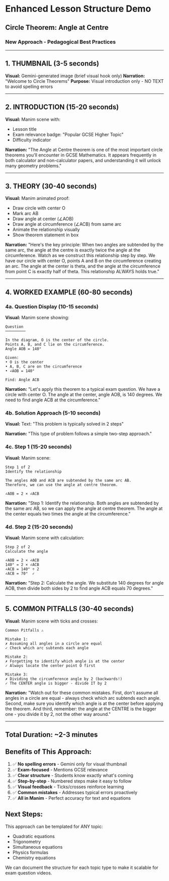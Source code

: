 # Enhanced Lesson Structure Demo
## Circle Theorem: Angle at Centre

### New Approach - Pedagogical Best Practices

---

## 1. THUMBNAIL (3-5 seconds)
**Visual:** Gemini-generated image (brief visual hook only)
**Narration:** "Welcome to Circle Theorems"
**Purpose:** Visual introduction only - NO TEXT to avoid spelling errors

---

## 2. INTRODUCTION (15-20 seconds)
**Visual:** Manim scene with:
- Lesson title
- Exam relevance badge: "Popular GCSE Higher Topic"
- Difficulty indicator

**Narration:**
"The Angle at Centre theorem is one of the most important circle theorems you'll encounter in GCSE Mathematics. It appears frequently in both calculator and non-calculator papers, and understanding it will unlock many geometry problems."

---

## 3. THEORY (30-40 seconds)
**Visual:** Manim animated proof:
- Draw circle with center O
- Mark arc AB
- Draw angle at center (∠AOB)
- Draw angle at circumference (∠ACB) from same arc
- Animate the relationship visually
- Show theorem statement in box

**Narration:**
"Here's the key principle: When two angles are subtended by the same arc, the angle at the centre is exactly twice the angle at the circumference. Watch as we construct this relationship step by step. We have our circle with center O, points A and B on the circumference creating an arc. The angle at the center is theta, and the angle at the circumference from point C is exactly half of theta. This relationship ALWAYS holds true."

---

## 4. WORKED EXAMPLE (60-80 seconds)

### 4a. Question Display (10-15 seconds)
**Visual:** Manim scene showing:
```
Question
─────────

In the diagram, O is the center of the circle.
Points A, B, and C lie on the circumference.
Angle AOB = 140°

Given:
• O is the center
• A, B, C are on the circumference
• ∠AOB = 140°

Find: Angle ACB
```

**Narration:**
"Let's apply this theorem to a typical exam question. We have a circle with center O. The angle at the center, angle AOB, is 140 degrees. We need to find angle ACB at the circumference."

### 4b. Solution Approach (5-10 seconds)
**Visual:** Text: "This problem is typically solved in 2 steps"

**Narration:**
"This type of problem follows a simple two-step approach."

### 4c. Step 1 (15-20 seconds)
**Visual:** Manim scene:
```
Step 1 of 2
Identify the relationship

The angles AOB and ACB are subtended by the same arc AB.
Therefore, we can use the angle at centre theorem.

∠AOB = 2 × ∠ACB
```

**Narration:**
"Step 1: Identify the relationship. Both angles are subtended by the same arc AB, so we can apply the angle at centre theorem. The angle at the center equals two times the angle at the circumference."

### 4d. Step 2 (15-20 seconds)
**Visual:** Manim scene with calculation:
```
Step 2 of 2
Calculate the angle

∠AOB = 2 × ∠ACB
140° = 2 × ∠ACB
∠ACB = 140° ÷ 2
∠ACB = 70°  ✓
```

**Narration:**
"Step 2: Calculate the angle. We substitute 140 degrees for angle AOB, then divide both sides by 2 to find angle ACB equals 70 degrees."

---

## 5. COMMON PITFALLS (30-40 seconds)
**Visual:** Manim scene with ticks and crosses:

```
Common Pitfalls ⚠

Mistake 1:
✗ Assuming all angles in a circle are equal
✓ Check which arc subtends each angle

Mistake 2:
✗ Forgetting to identify which angle is at the center
✓ Always locate the center point O first

Mistake 3:
✗ Dividing the circumference angle by 2 (backwards!)
✓ The CENTER angle is bigger - divide IT by 2
```

**Narration:**
"Watch out for these common mistakes. First, don't assume all angles in a circle are equal - always check which arc subtends each angle. Second, make sure you identify which angle is at the center before applying the theorem. And third, remember: the angle at the CENTRE is the bigger one - you divide it by 2, not the other way around."

---

## Total Duration: ~2-3 minutes

## Benefits of This Approach:

1. ✅ **No spelling errors** - Gemini only for visual thumbnail
2. ✅ **Exam-focused** - Mentions GCSE relevance
3. ✅ **Clear structure** - Students know exactly what's coming
4. ✅ **Step-by-step** - Numbered steps make it easy to follow
5. ✅ **Visual feedback** - Ticks/crosses reinforce learning
6. ✅ **Common mistakes** - Addresses typical errors proactively
7. ✅ **All in Manim** - Perfect accuracy for text and equations

## Next Steps:

This approach can be templated for ANY topic:
- Quadratic equations
- Trigonometry
- Simultaneous equations
- Physics formulas
- Chemistry equations

We can document the structure for each topic type to make it scalable for exam question videos.

